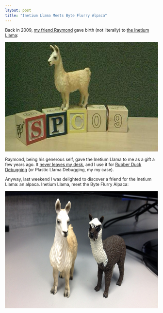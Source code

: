 ```yaml
---
layout: post
title: "Inetium Llama Meets Byte Flurry Alpaca"
---
```


<p>Back in 2009, <a href="http://iwkid.com">my friend Raymond</a> gave birth (not literally) to <a href="https://twitter.com/iwkid/status/4926878335">the Inetium Llama</a>:</p>
<p><a href="/hodsmedia/InetiumLlama.jpg"><img src="/hodsmedia/InetiumLlama.jpg" alt="InetiumLlama" width="600" height="360" /></a></p>
<p>Raymond, being his generous self, gave the Inetium Llama to me as a gift a few years ago. It <a href="http://kindohm.com/blog/2010/03/12/the-inetium-llama-is-ready-for-mix10/">never leaves my desk</a>, and I use it for <a href="http://en.wikipedia.org/wiki/Rubber_duck_debugging">Rubber Duck Debugging</a> (or Plastic Llama Debugging, my my case).</p>
<p>Anyway, last weekend I was delighted to discover a friend for the Inetium Llama: an alpaca. Inetium Llama, meet the Byte Flurry Alpaca:
</p>
<p><a href="/hodsmedia/Llama-Alpaca.jpg"><img src="/hodsmedia/Llama-Alpaca.jpg" alt="Llama-Alpaca" width="700" height="385"  /></a></p>

